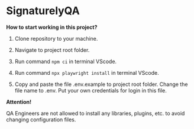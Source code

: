# SignaturelyQA

**How to start working in this project?**

1. Clone repository to your machine.

2. Navigate to project root folder.

3. Run command ```npm ci``` in terminal VScode.

4. Run command ```npx playwright install``` in terminal VScode.

5. Copy and paste the file .env.example to project root folder. Сhange the file name to .env. Put your own credentials for login in this file.

**Attention!**

QA Engineers are not allowed to install any libraries, plugins, etc. to avoid changing configuration files.